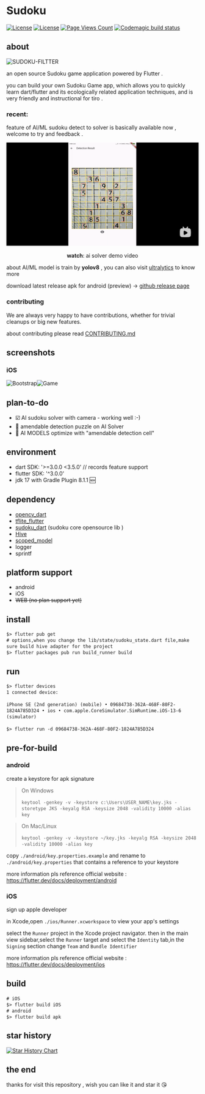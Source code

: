 # Sudoku  

[![License](https://img.shields.io/badge/License-Anti%20996-blue.svg)](https://github.com/996icu/996.ICU/blob/master/LICENSE) [![License](https://img.shields.io/badge/License-Apache%202.0-blue.svg)](https://opensource.org/licenses/Apache-2.0) [![Page Views Count](https://badges.toozhao.com/badges/01EH7R7D3FTYMYYSYDEFCTS251/green.svg)](https://badges.toozhao.com/badges/01EH7R7D3FTYMYYSYDEFCTS251/green.svg "Get your own page views count badge on badges.toozhao.com")
[![Codemagic build status](https://api.codemagic.io/apps/645f5680356332a7b6c82326/sudoku-flutter-workflow/status_badge.svg)](https://codemagic.io/apps/645f5680356332a7b6c82326/sudoku-flutter-workflow/latest_build)


## about

![SUDOKU-FILTTER](assets/image/sudoku_logo.png)

an open source Sudoku game application powered by Flutter .

you can build your own Sudoku Game app, which allows you to quickly learn dart/flutter and its ecologically related application techniques, and is very friendly and instructional for tiro .



### recent: 

feature of AI/ML sudoku detect to solver is basically available now , welcome to try and feedback .

[![document/img/sudoku-detect-bilibili-demo.png](document/img/sudoku-detect-bilibili-demo.png)](https://www.bilibili.com/video/BV1BKYteEEer)

<p align="center" style="text-align: center;"> <b>watch</b>: ai solver demo video </p>

about AI/ML model is train by **yolov8** , you can also visit [ultralytics](https://github.com/ultralytics/ultralytics) to know more

download latest release  apk for android (preview) -> [github release page](https://github.com/einsitang/sudoku-flutter/releases)

### contributing

We are always very happy to have contributions, whether for trivial cleanups or big new features.

about contributing please read [CONTRIBUTING.md](CONTRIBUTING.md) 

## screenshots

### iOS

![Bootstrap](./document/img/WX20230312-193408.jpg)![Game](./document/img/WX20230312-193423.jpg)




## plan-to-do
- :ballot_box_with_check: AI sudoku solver with camera - working well :-)
- :black_square_button: amendable detection puzzle on  AI Solver
- :black_square_button: AI MODELS optimize with "amendable detection cell"


## environment
- dart SDK: '>=3.0.0 <3.5.0' // records feature support
- flutter SDK: '^3.0.0'
- jdk 17 with Gradle Plugin 8.1.1 :new:

## dependency
- [opencv_dart](https://github.com/rainyl/opencv_dart)
- [tflite_flutter](https://github.com/tensorflow/flutter-tflite)
- [sudoku_dart](https://github.com/forfuns/sudoku-dart) (sudoku core opensource  lib  )
- [Hive](https://github.com/hivedb/hive)
- [scoped_model](https://github.com/brianegan/scoped_model)
- logger 
- sprintf

## platform support
- android
- iOS
- ~~WEB (no plan support yet)~~

## install
```shell
$> flutter pub get
# options,when you change the lib/state/sudoku_state.dart file,make sure build hive adapter for the project
$> flutter packages pub run build_runner build
```

## run
```shell
$> flutter devices
1 connected device:

iPhone SE (2nd generation) (mobile) • 09684738-362A-468F-80F2-1824A785D324 • ios • com.apple.CoreSimulator.SimRuntime.iOS-13-6 (simulator)

$> flutter run -d 09684738-362A-468F-80F2-1824A785D324
```

## pre-for-build
### android
create a keystore for apk signature

> On Windows
>
> ```shell
> keytool -genkey -v -keystore c:\Users\USER_NAME\key.jks -storetype JKS -keyalg RSA -keysize 2048 -validity 10000 -alias key
> ```
> 

> On Mac/Linux
> ```shell
> keytool -genkey -v -keystore ~/key.jks -keyalg RSA -keysize 2048 -validity 10000 -alias key
> ```

copy `./android/key.properties.example` and rename to `./android/key.properties` that contains a reference to your keystore

more information pls reference official website : https://flutter.dev/docs/deployment/android

### iOS

sign up apple developer

in Xcode,open `./ios/Runner.xcworkspace` to view your app's settings

select the `Runner` project in the Xcode project navigator. then in the main view sidebar,select the `Runner` target and select the `Identity` tab,in the `Signing` section change `Team` and `Bundle Identifier`

more information pls reference official website : https://flutter.dev/docs/deployment/ios

## build
```shell
# iOS
$> flutter build iOS
# android
$> flutter build apk
```


## star history

[![Star History Chart](https://api.star-history.com/svg?repos=einsitang/sudoku-flutter&type=Date)](https://star-history.com/#einsitang/sudoku-flutter&Date)

## the end

thanks for visit this repository , wish you can like it and star it :kissing_heart:
